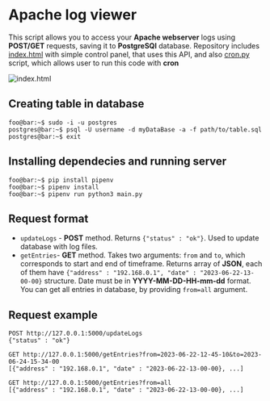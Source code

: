 # Apache log viewer
This script allows you to access your **Apache webserver** logs using **POST/GET** requests, saving it to **PostgreSQl** database. Repository includes [index.html](index.html) with simple control panel, that uses this API, and also [cron.py](cron.py) script, which allows user to run this code with **cron**

![index.html](https://gcdnb.pbrd.co/images/nI9u0Q77C6ON.png?o=1)
## Creating table in database

```console
foo@bar:~$ sudo -i -u postgres
postgres@bar:~$ psql -U username -d myDataBase -a -f path/to/table.sql
postgres@bar:~$ exit
```

## Installing dependecies and running server

```console
foo@bar:~$ pip install pipenv
foo@bar:~$ pipenv install
foo@bar:~$ pipenv run python3 main.py
```

## Request format

- `updateLogs` - **POST** method. Returns `{"status" : "ok"}`. Used to update database with log files. 
- `getEntries`- **GET** method. Takes two arguments: `from` and `to`, which corresponds to start and end of timeframe. Returns array of **JSON**, each of them have `{"address" : "192.168.0.1", "date" : "2023-06-22-13-00-00}` structure. Date must be in **YYYY-MM-DD-HH-mm-dd** format. You can get all entries in database, by providing `from=all` argument. 
## Request example

```http
POST http://127.0.0.1:5000/updateLogs
{"status" : "ok"}

GET http://127.0.0.1:5000/getEntries?from=2023-06-22-12-45-10&to=2023-06-24-15-34-00
[{"address" : "192.168.0.1", "date" : "2023-06-22-13-00-00}, ...]

GET http://127.0.0.1:5000/getEntries?from=all
[{"address" : "192.168.0.1", "date" : "2023-06-22-13-00-00}, ...]
```

